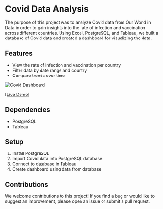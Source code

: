 # Covid Data Analysis

The purpose of this project was to analyze Covid data from Our World in Data in order to gain insights into the rate of infection and vaccination across different countries. Using Excel, PostgreSQL, and Tableau, we built a database of Covid data and created a dashboard for visualizing the data.

## Features

- View the rate of infection and vaccination per country
- Filter data by date range and country
- Compare trends over time

![Covid Dashboard](https://user-images.githubusercontent.com/90155651/211450787-7d7f1cd5-4811-4585-a6c7-a9007d85cf0f.png)



[[Live Demo]](https://public.tableau.com/views/CovidDashboard_16732440855680/Dashboard1?:language=en-US&:display_count=n&:origin=viz_share_link)

## Dependencies

- PostgreSQL
- Tableau

## Setup

1. Install PostgreSQL
2. Import Covid data into PostgreSQL database
3. Connect to database in Tableau
4. Create dashboard using data from database

## Contributions

We welcome contributions to this project! If you find a bug or would like to suggest an improvement, please open an issue or submit a pull request.


